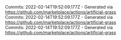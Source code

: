 Commits: 2022-02-14T19:52:09.177Z - Generated via https://github.com/marketplace/actions/artificial-grass
<br>
Commits: 2022-02-14T19:52:09.177Z - Generated via https://github.com/marketplace/actions/artificial-grass
<br>
Commits: 2022-02-14T19:52:09.177Z - Generated via https://github.com/marketplace/actions/artificial-grass
<br>
